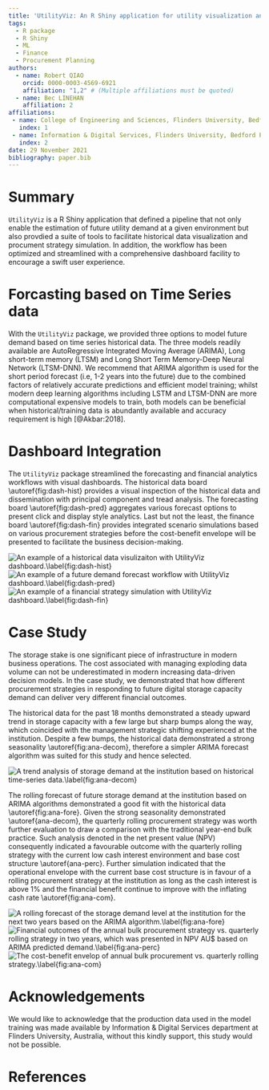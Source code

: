 ```yaml
---
title: 'UtilityViz: An R Shiny application for utility visualization and future planning'
tags:
  - R package
  - R Shiny
  - ML
  - Finance
  - Procurement Planning 
authors:
  - name: Robert QIAO
    orcid: 0000-0003-4569-6921
    affiliation: "1,2" # (Multiple affiliations must be quoted)
  - name: Bec LINEHAN
    affiliation: 2
affiliations:
 - name: College of Engineering and Sciences, Flinders University, Bedford Park, SA 5042, Australia
   index: 1
 - name: Information & Digital Services, Flinders University, Bedford Park, SA 5042, Australia
   index: 2
date: 29 November 2021
bibliography: paper.bib
---
```

# Summary
`UtilityViz` is a R Shiny application that defined a pipeline that not only enable the estimation of future utility demand at a given environment but also provdied a suite of tools to facilitate historical data visualization and procument strategy simulation. In addition, the workflow has been optimized and streamlined with a comprehensive dashboard facility to encourage a swift user experience.


# Forcasting based on Time Series data
With the `UtilityViz` package, we provided three options to model future demand based on time series historical data. The three models readily available are AutoRegressive Integrated Moving Average (ARIMA), Long short-term memory (LTSM) and Long Short Term Memory-Deep Neural Network (LTSM-DNN). We recommend that ARIMA algorithm is used for the short period forecast (i.e, 1-2 years into the future) due to the combined factors of relatively accurate predictions and efficient model training; whilst modern deep learning algorithms including LSTM and LTSM-DNN are more computational expensive models to train, both models can be beneficial when historical/training data is abundantly available and accuracy requirement is high [@Akbar:2018].

# Dashboard Integration

The `UtilityViz` package streamlined the forecasting and financial analytics workflows with visual dashboards. The historical data board \autoref{fig:dash-hist} provides a visual inspection of the historical data and dissemination with principal component and tread analysis. The forecasting board \autoref{fig:dash-pred} aggregates various forecast options to present click and display style analytics. Last but not the least, the finance board \autoref{fig:dash-fin} provides integrated scenario simulations based on various procurement strategies before the cost-benefit envelope will be presented to facilitate the business decision-making.

![An example of a historical data visulizaiton with UtilityViz dashboard.\label{fig:dash-hist}](img/dash-hist.png) <!--- { width=80% } -->
![An example of a future demand forecast workflow with UtilityViz dashboard.\label{fig:dash-pred}](img/dash-fore.png) <!--- { width=99% } --->
![An example of a financial strategy simulation with UtilityViz dashboard.\label{fig:dash-fin}](img/dash-fin.png) <!--- { width=80% } -->

# Case Study
The storage stake is one significant piece of infrastructure in modern business operations. The cost associated with managing exploding data volume can not be underestimated in modern increasing data-driven decision models. In the case study, we demonstrated that how different procurement strategies in responding to future digital storage capacity demand can deliver very different financial outcomes. 

The historical data for the past 18 months demonstrated a steady upward trend in storage capacity with a few large but sharp bumps along the way, which coincided with the management strategic shifting experienced at the institution. Despite a few bumps, the historical data demonstrated a strong seasonality \autoref{fig:ana-decom}, therefore a simpler ARIMA forecast algorithm was suited for this study and hence selected. 

![A trend analysis of storage demand at the institution based on historical time-series data.\label{fig:ana-decom}](img/Rplot-decom.png)<!--- { width=80% } -->

The rolling forecast of future storage demand at the institution based on ARIMA algorithms demonstrated a good fit with the historical data \autoref{fig:ana-fore}. Given the strong seasonality demonstrated \autoref{ana-decom},  the quarterly rolling procurement strategy was worth further evaluation to draw a comparison with the traditional year-end bulk practice. Such analysis denoted in the net present value (NPV) consequently indicated a favourable outcome with the quarterly rolling strategy with the current low cash interest environment and base cost structure \autoref{ana-perc}. Further simulation indicated that the operational envelope with the current base cost structure is in favour of a rolling procurement strategy at the institution as long as the cash interest is above 1% and the financial benefit continue to improve with the inflating cash rate \autoref{fig:ana-com}. 

![A rolling forecast of the storage demand level at the institution for the next two years based on the ARIMA algorithm.\label{fig:ana-fore}](img/Rplot-fore.png)<!--- { width=80% } -->
![Financial outcomes of the annual bulk procurement strategy vs. quarterly rolling strategy in two years, which was presented in NPV AU$ based on ARIMA predicted demand.\label{fig:ana-perc}](img/Rplot-perc.png)<!--- { width=80% } -->
![The cost-benefit envelop of annual bulk procurement vs. quarterly rolling strategy.\label{fig:ana-com}](img/Rplot-com.png)<!--- { width=80% } -->

# Acknowledgements
We would like to acknowledge that the production data used in the model training was made available by Information & Digital Services department at Flinders University, Australia, without this kindly support, this study would not be possible. 

# References